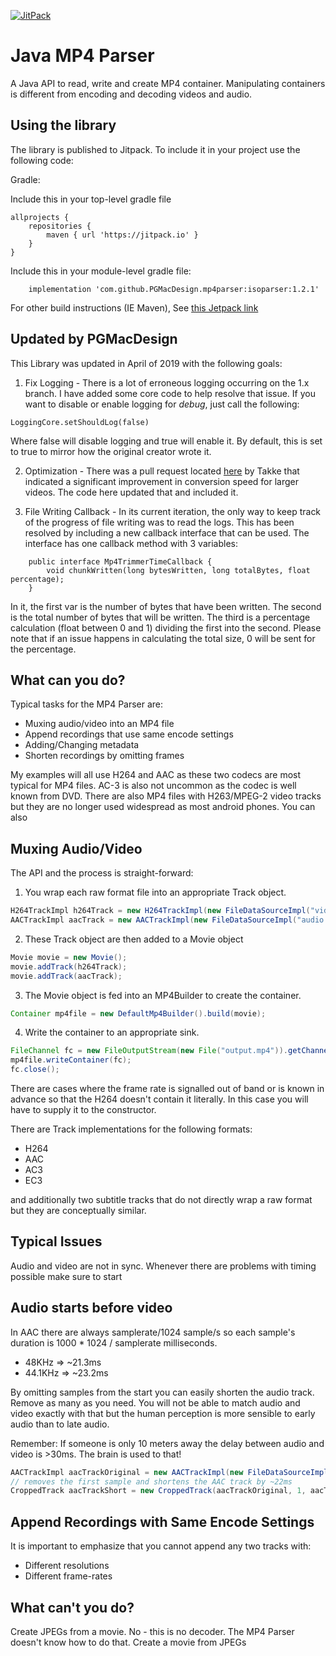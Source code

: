 
 [![JitPack](https://jitpack.io/v/pgmacdesign/mp4parser.svg)](https://jitpack.io/#pgmacdesign/mp4parser)

Java MP4 Parser
====================

A Java API to read, write and create MP4 container. Manipulating containers is different from encoding and decoding videos and audio. 


Using the library
------------------

The library is published to Jitpack. To include it in your project use the following code:

Gradle:

Include this in your top-level gradle file
```
allprojects {
    repositories {
        maven { url 'https://jitpack.io' }
    }
}
```

Include this in your module-level gradle file:
```
    implementation 'com.github.PGMacDesign.mp4parser:isoparser:1.2.1'
```

For other build instructions (IE Maven), See [this Jetpack link](https://jitpack.io/#PGMacDesign/mp4parser/1.2.1)


Updated by PGMacDesign
------------------

This Library was updated in April of 2019 with the following goals:

1) Fix Logging - There is a lot of erroneous logging occurring on the 1.x branch. I have added some core code to help resolve that issue.
If you want to disable or enable logging for *debug*, just call the following:

```
LoggingCore.setShouldLog(false)
```
Where false will disable logging and true will enable it. By default, this is set to true to mirror how the original creator wrote it.

2) Optimization - There was a pull request located [here](https://github.com/sannies/mp4parser/pull/349) by Takke that indicated a significant improvement in conversion speed for larger videos.
The code here updated that and included it.

3) File Writing Callback - In its current iteration, the only way to keep track of the progress of file writing was to read the logs.
This has been resolved by including a new callback interface that can be used. The interface has one callback method with 3 variables:

```
    public interface Mp4TrimmerTimeCallback {
        void chunkWritten(long bytesWritten, long totalBytes, float percentage);
    }
```

In it, the first var is the number of bytes that have been written.
The second is the total number of bytes that will be written.
The third is a percentage calculation (float between 0 and 1) dividing the first into the second.
Please note that if an issue happens in calculating the total size, 0 will be sent for the percentage.

What can you do?
--------------------

Typical tasks for the MP4 Parser are: 

- Muxing audio/video into an MP4 file
- Append recordings that use same encode settings
- Adding/Changing metadata
- Shorten recordings by omitting frames

My examples will all use H264 and AAC as these two codecs are most typical for MP4 files. AC-3 is also not uncommon as the codec is well known from DVD. 
There are also MP4 files with H263/MPEG-2 video tracks but they are no longer used widespread as most android phones. You can also

Muxing Audio/Video
--------------------

The API and the process is straight-forward:

1. You wrap each raw format file into an appropriate Track object. 
  ```java
H264TrackImpl h264Track = new H264TrackImpl(new FileDataSourceImpl("video.h264"));
AACTrackImpl aacTrack = new AACTrackImpl(new FileDataSourceImpl("audio.aac"));
  ```

2. These Track object are then added to a Movie object
  ```java
Movie movie = new Movie();
movie.addTrack(h264Track);
movie.addTrack(aacTrack);
  ```

3. The Movie object is fed into an MP4Builder to create the container. 
  ```java
Container mp4file = new DefaultMp4Builder().build(movie);
  ```

4. Write the container to an appropriate sink.
  ```java
FileChannel fc = new FileOutputStream(new File("output.mp4")).getChannel();
mp4file.writeContainer(fc);
fc.close();
  ```

There are cases where the frame rate is signalled out of band or is known in advance so that the H264 doesn't contain it literally. 
In this case you will have to supply it to the constructor. 

There are Track implementations for the following formats: 

 * H264
 * AAC
 * AC3
 * EC3 

and additionally two subtitle tracks that do not directly wrap a raw format but they are conceptually similar.

Typical Issues
--------------------

Audio and video are not in sync. Whenever there are problems with timing possible make sure to start 

Audio starts before video
--------------------

In AAC there are always samplerate/1024 sample/s so each sample's duration is 1000 * 1024 / samplerate milliseconds. 

 * 48KHz => ~21.3ms
 * 44.1KHz => ~23.2ms

By omitting samples from the start you can easily shorten the audio track. Remove as many as you need. You will not be able 
to match audio and video exactly with that but the human perception is more sensible to early audio than to late audio. 

Remember: If someone is only 10 meters away the delay between audio and video is >30ms. The brain is used to that!

```java
AACTrackImpl aacTrackOriginal = new AACTrackImpl(new FileDataSourceImpl("audio.aac"));
// removes the first sample and shortens the AAC track by ~22ms
CroppedTrack aacTrackShort = new CroppedTrack(aacTrackOriginal, 1, aacTrack.getSamples().size());
```




Append Recordings with Same Encode Settings 
-------------------------------------------

It is important to emphasize that you cannot append any two tracks with: 
 
 * Different resolutions 
 * Different frame-rates

What can't you do?
--------------------

Create JPEGs from a movie. No - this is no decoder. The MP4 Parser doesn't know how to do that. 
Create a movie from JPEGs
